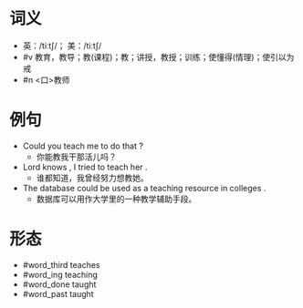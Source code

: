 # 词义
- 英：/tiːtʃ/； 美：/tiːtʃ/
- #v 教育，教导；教(课程)；教；讲授，教授；训练；使懂得(情理)；使引以为戒
- #n <口>教师
# 例句
- Could you teach me to do that ?
	- 你能教我干那活儿吗？
- Lord knows , I tried to teach her .
	- 谁都知道，我曾经努力想教她。
- The database could be used as a teaching resource in colleges .
	- 数据库可以用作大学里的一种教学辅助手段。
# 形态
- #word_third teaches
- #word_ing teaching
- #word_done taught
- #word_past taught
